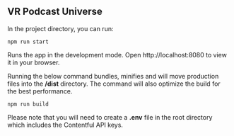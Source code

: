## VR Podcast Universe

In the project directory, you can run:

`npm run start`

Runs the app in the development mode. Open http://localhost:8080 to view it in your browser.

Running the below command bundles, minifies and will move production files into the **/dist** directory. The command will also optimize the build for the best performance.

`npm run build`

Please note that you will need to create a **.env** file in the root directory which includes the Contentful API keys.
